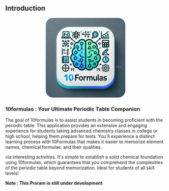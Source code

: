 ## Introduction

<p align="center">
        <img src="logox.png" width="250px" height="250px">
</p>

<h3>10formulas : Your Ultimate Periodic Table Companion</h3>

The goal of 10formulas is to assist students in becoming proficient with the periodic table. This application provides an extensive and engaging experience for students taking advanced chemistry classes in college or high school, helping them prepare for tests. You'll experience a distinct learning process with 10Formulas that makes it easier to memorize element names, chemical formulae, and their qualities. 

via interesting activities. It's simple to establish a solid chemical foundation using 10formulas, which guarantees that you comprehend the complexities of the periodic table beyond memorization. Ideal for students of all skill levels!

**Note : This Proram is still under development**

